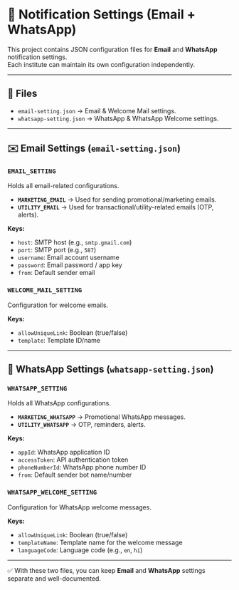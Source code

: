 # 📢 Notification Settings (Email + WhatsApp)

This project contains JSON configuration files for **Email** and **WhatsApp** notification settings.  
Each institute can maintain its own configuration independently.

---

## 📁 Files

- `email-setting.json` → Email & Welcome Mail settings.
- `whatsapp-setting.json` → WhatsApp & WhatsApp Welcome settings.

---

## ✉️ Email Settings (`email-setting.json`)

### `EMAIL_SETTING`
Holds all email-related configurations.

- **`MARKETING_EMAIL`** → Used for sending promotional/marketing emails.
- **`UTILITY_EMAIL`** → Used for transactional/utility-related emails (OTP, alerts).

**Keys:**
- `host`: SMTP host (e.g., `smtp.gmail.com`)
- `port`: SMTP port (e.g., `587`)
- `username`: Email account username
- `password`: Email password / app key
- `from`: Default sender email

### `WELCOME_MAIL_SETTING`
Configuration for welcome emails.

**Keys:**
- `allowUniqueLink`: Boolean (true/false)
- `template`: Template ID/name

---

## 📱 WhatsApp Settings (`whatsapp-setting.json`)

### `WHATSAPP_SETTING`
Holds all WhatsApp configurations.

- **`MARKETING_WHATSAPP`** → Promotional WhatsApp messages.
- **`UTILITY_WHATSAPP`** → OTP, reminders, alerts.

**Keys:**
- `appId`: WhatsApp application ID
- `accessToken`: API authentication token
- `phoneNumberId`: WhatsApp phone number ID
- `from`: Default sender bot name/number

### `WHATSAPP_WELCOME_SETTING`
Configuration for WhatsApp welcome messages.

**Keys:**
- `allowUniqueLink`: Boolean (true/false)
- `templateName`: Template name for the welcome message
- `languageCode`: Language code (e.g., `en`, `hi`)

---

✅ With these two files, you can keep **Email** and **WhatsApp** settings separate and well-documented.
